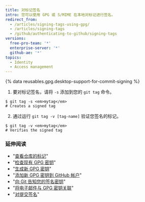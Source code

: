 ```yaml
---
title: 对标记签名
intro: 您可以使用 GPG 或 S/MIME 在本地对标记进行签名。
redirect_from:
  - /articles/signing-tags-using-gpg/
  - /articles/signing-tags
  - /github/authenticating-to-github/signing-tags
versions:
  free-pro-team: '*'
  enterprise-server: '*'
  github-ae: '*'
topics:
  - Identity
  - Access management
---
```


{% data reusables.gpg.desktop-support-for-commit-signing %}

1. 要对标记签名，请将 `-s` 添加到您的 `git tag` 命令。
  ```shell
  $ git tag -s <em>mytag</em>
  # Creates a signed tag
  ```
2. 通过运行 `git tag -v [tag-name]` 验证您签名的标记。
  ```shell
  $ git tag -v <em>mytag</em>
  # Verifies the signed tag
  ```

### 延伸阅读

- "[查看仓库的标记](/articles/viewing-your-repositorys-tags)"
- "[检查现有 GPG 密钥](/articles/checking-for-existing-gpg-keys)"
- "[生成新 GPG 密钥](/articles/generating-a-new-gpg-key)"
- "[添加新 GPG 密钥到 GitHub 帐户](/articles/adding-a-new-gpg-key-to-your-github-account)"
- "[向 Git 告知您的签名密钥](/articles/telling-git-about-your-signing-key)"
- "[将电子邮件与 GPG 密钥关联](/articles/associating-an-email-with-your-gpg-key)"
- "[对提交签名](/articles/signing-commits)"
